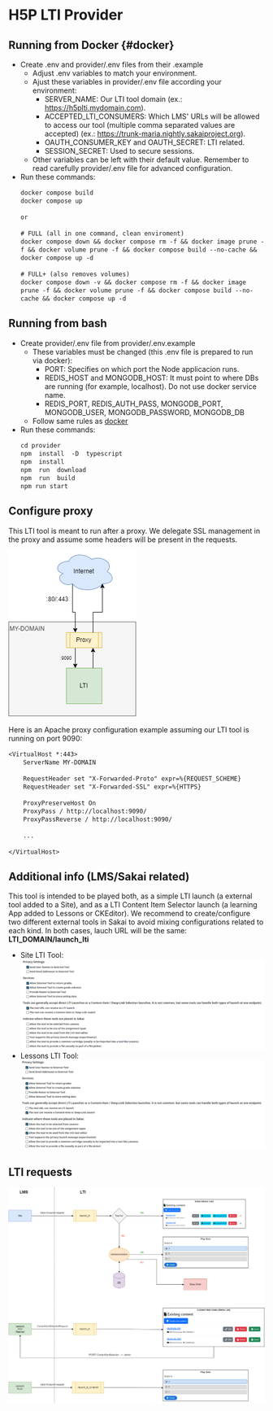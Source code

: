 # H5P LTI Provider

## Running from Docker {#docker}

- Create .env and provider/.env files from their .example
  - Adjust .env variables to match your environment.
  - Ajust these variables in provider/.env file according your environment:
    - SERVER_NAME: Our LTI tool domain (ex.: https://h5plti.mydomain.com).
    - ACCEPTED_LTI_CONSUMERS: Which LMS' URLs will be allowed to access our tool (multiple comma separated values are accepted) (ex.: https://trunk-maria.nightly.sakaiproject.org).
    - OAUTH_CONSUMER_KEY and OAUTH_SECRET: LTI related.
    - SESSION_SECRET: Used to secure sessions.
  - Other variables can be left with their default value. Remember to read carefully provider/.env file for advanced configuration.
- Run these commands:
    ```
    docker compose build
    docker compose up

    or

    # FULL (all in one command, clean enviroment)
    docker compose down && docker compose rm -f && docker image prune -f && docker volume prune -f && docker compose build --no-cache && docker compose up -d
    
    # FULL+ (also removes volumes)
    docker compose down -v && docker compose rm -f && docker image prune -f && docker volume prune -f && docker compose build --no-cache && docker compose up -d
    ```

## Running from bash

- Create provider/.env file from provider/.env.example
  - These variables must be changed (this .env file is prepared to run via docker):
    - PORT: Specifies on which port the Node applicacion runs.
    - REDIS_HOST and MONGODB_HOST: It must point to where DBs are running (for example, localhost). Do not use docker service name.
    - REDIS_PORT, REDIS_AUTH_PASS, MONGODB_PORT, MONGODB_USER, MONGODB_PASSWORD, MONGODB_DB
  - Follow same rules as [docker](#docker)
- Run these commands:
    ```
    cd provider
    npm  install  -D  typescript
    npm  install
    npm  run  download
    npm  run  build
    npm run start
    ```

## Configure proxy

This LTI tool is meant to run after a proxy. We delegate SSL management in the proxy and assume some headers will be present in the requests.

![Proxy](docs/proxy.png "Proxy")

Here is an Apache proxy configuration example assuming our LTI tool is running on port 9090:
```
<VirtualHost *:443>
    ServerName MY-DOMAIN
    
    RequestHeader set "X-Forwarded-Proto" expr=%{REQUEST_SCHEME}
    RequestHeader set "X-Forwarded-SSL" expr=%{HTTPS}
    
    ProxyPreserveHost On
    ProxyPass / http://localhost:9090/
    ProxyPassReverse / http://localhost:9090/
    
    ...
    
</VirtualHost>
```

## Additional info (LMS/Sakai related)

This tool is intended to be played both, as a simple LTI launch (a external tool added to a Site), and as a LTI Content Item Selector launch (a learning App added to Lessons or CKEditor). We recommend to create/configure two different external tools in Sakai to avoid mixing configurations related to each kind. In both cases, lauch URL will be the same: **LTI_DOMAIN/launch_lti**
- Site LTI Tool:
    ![Site LTI](docs/site-lti.png "Site LTI")
- Lessons LTI Tool:
    ![Lessons LTI](docs/lessons-lti.png "Lessons LTI")


## LTI requests

![LTI Requests](docs/requests.png "LTI Requests")